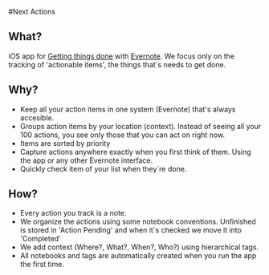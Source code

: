 #Next Actions

## What?
iOS app for [Getting things done](http://en.wikipedia.org/wiki/Getting_Things_Done) with [Evernote](http://www.evernote.com). We focus only on the tracking of 'actionable items', the things that´s needs to get done.

## Why?
* Keep all your action items in one system (Evernote) that's always accesible.
* Groups action items by your location (context). Instead of seeing all your 100 actions, you see only those that you can act on right now.
* Items are sorted by priority
* Capture actions anywhere exactly when you first think of them. Using the app or any other Evernote interface.
* Quickly check item of your list when they´re done.
 
## How?
* Every action you track is a note.
* We organize the actions using some notebook conventions. Unfinished is stored in 'Action Pending' and when it´s checked we move it into 'Completed'
* We add context (Where?, What?, When?, Who?) using hierarchical tags.
* All notebooks and tags are automatically created when you run the app the first time.
